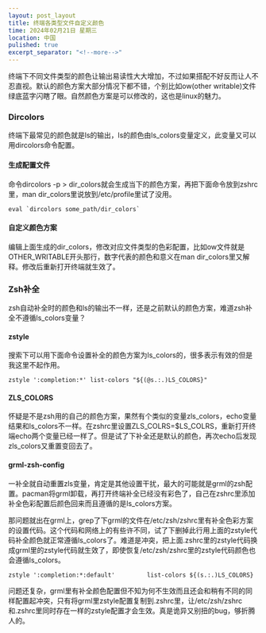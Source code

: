 ```yaml
---
layout: post_layout
title: 终端各类型文件自定义颜色
time: 2024年02月21日 星期三
location: 中国
pulished: true
excerpt_separator: "<!--more-->"
---
```

终端下不同文件类型的颜色让输出易读性大大增加，不过如果搭配不好反而让人不忍直视。默认的颜色方案大部分情况下都不错，个别比如ow(other writable)文件绿底蓝字闪瞎了眼。自然颜色方案是可以修改的，这也是linux的魅力。<!--more-->

### **Dircolors**  ###
终端下最常见的颜色就是ls的输出，ls的颜色由ls_colors变量定义，此变量又可以用dircolors命令配置。

#### **生成配置文件**  ####
命令dircolors -p > dir_colors就会生成当下的颜色方案，再把下面命令放到zshrc里，man dir_colors里说放到/etc/profile里试了没用。

```
eval `dircolors some_path/dir_colors`
```

#### **自定义颜色方案**  ####
编辑上面生成的dir_colors，修改对应文件类型的色彩配置，比如ow文件就是OTHER_WRITABLE开头那行，数字代表的颜色和意义在man dir_colors里又解释。修改后重新打开终端就生效了。

### **Zsh补全**  ###
zsh自动补全时的颜色和ls的输出不一样，还是之前默认的颜色方案，难道zsh补全不遵循ls_colors变量？

#### **zstyle**  ####
搜索下可以用下面命令设置补全的颜色方案为ls_colors的，很多表示有效的但是我这里不起作用。

```
zstyle ':completion:*' list-colors "${(@s.:.)LS_COLORS}"
```
#### **ZLS_COLORS**  ####
怀疑是不是zsh用的自己的颜色方案，果然有个类似的变量zls_colors，echo变量结果和ls_colors不一样。在zshrc里设置ZLS_COLRS=$LS_COLRS，重新打开终端echo两个变量已经一样了。但是试了下补全还是默认的颜色，再次echo后发现zls_colors又重置变回去了。

#### **grml-zsh-config**  ####
一补全就自动重置zls变量，肯定是其他设置干扰，最大的可能就是grml的zsh配置。pacman将grml卸载，再打开终端补全已经没有彩色了，自己在zshrc里添加补全色彩配置后颜色回来而且遵循的是ls_colors方案。

那问题就出在grml上，grep了下grml的文件在/etc/zsh/zshrc里有补全色彩方案的设置代码。这个代码和网络上的有些许不同，试了下删掉此行用上面的zstyle代码补全颜色就正常遵循ls_colors了。难道是冲突，把上面.zshrc里的zstyle代码换成grml里的zstyle代码就生效了，即使恢复/etc/zsh/zshrc里的zstyle代码颜色也会遵循ls_colors。

```
zstyle ':completion:*:default'         list-colors ${(s.:.)LS_COLORS}
```

问题还复杂，grml里有补全颜色配置但不知为何不生效而且还会和稍有不同的同样配置起冲突，只有将grml里zstyle配置复制到.zshrc里，让/etc/zsh/zshrc和.zshrc里同时存在一样的zstyle配置才会生效。真是诡异又别扭的bug，够折腾人的。
